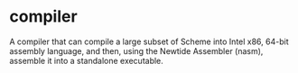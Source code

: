 # compiler
A compiler that can compile a large subset of Scheme into Intel x86, 64-bit assembly language, and then, using the Newtide Assembler (nasm), assemble it into a standalone executable.
